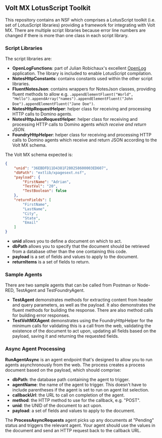 ## Volt MX LotusScript Toolkit

This repository contains an NSF which comprises a LotusScript toolkit (i.e. set of LotusScript libraries) providing a framework for integrating with Volt MX. There are multiple script libraries because error line numbers are changed if there is more than one class in each script library. 

### Script Libraries
The script libraries are:

- **OpenLogFunctions**: part of Julian Robichaux's excellent [OpenLog](https://openntf.org/main.nsf/project.xsp?r=project/OpenLog) application. The library is included to enable LotusScript compilation.
- **NotesHttpConstants**: contains constants used within the other script libraries.
- **FluentNotesJson**: contains wrappers for NotesJson classes, providing fluent methods to allow e.g. `.appendElementFluent("World", "Hello").appendArray("names").appendElementFluent("John Doe").appendElementFluent("Jane Doe")`.
- **NotesHttpRequestHelper**: helper class for receiving and processing HTTP calls to Domino agents.
- **NotesHttpJsonRequestHelper**: helper class for receiving and processing HTTP calls to Domino agents *which receive and return JSON*.
- **FoundryHttpHelper**: helper class for receiving and processing HTTP calls to Domino agents which receive and return JSON according to the Volt MX schema.

The Volt MX schema expected is:
```json
{
    "unid": "36EBDFD11D4381F280258600003ED607",
    "dbPath": "extlib/xpagesext.nsf",
    "payload": {
        "FirstName": "Adrian",
        "TestVal": "20",
        "TestBoolean": false
    },
    "returnFields": [
        "FirstName",
        "LastName",
        "City",
        "State",
        "Email"
    ]
}
```

- **unid** allows you to define a document on which to act.
- **dbPath** allows you to specify that the document should be retrieved from a database other than the one containing this code.
- **payload** is a set of fields and values to apply to the document.
- **returnItems** is a set of fields to return.

### Sample Agents
There are two sample agents that can be called from Postman or Node-RED, TestAgent and TestFoundryAgent.

- **TestAgent** demonstrates methods for extracting content from header and query parameters, as well as the payload. It also demonstrates the fluent methods for building the response. There are also method calls for building error responses.
- **TestVoltMXAgent** demonstrates using the FoundryHttpHelper for the minimum calls for validating this is a call from the web, validating the existence of the document to act upon, updating all fields based on the payload, saving it and returning the requested fields.

### Async Agent Processing

**RunAgentAsync** is an agent endpoint that's designed to allow you to run agents asynchronously from the web. The process creates a process document based on the payload, which should comprise:

- **dbPath**: the database path containing the agent to trigger.
- **agentName**: the name of the agent to trigger. This doesn't have to include parentheses if the agent is set to run on agent list selection.
- **callbackUrl**: the URL to call on completion of the agent.
- **method**: the HTTP method to use for the callback, e.g. "POST".
- **unid**: the UNID of the document to act upon.
- **payload**: a set of fields and values to apply to the document.

The **ProcessAsyncRequests** agent picks up any documents at "Pending" status and triggers the relevant agent. Your agent should use the values in the document and send an HTTP request back to the callback URL.